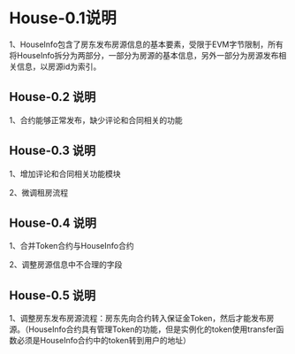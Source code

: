 # House-0.1说明

1、HouseInfo包含了房东发布房源信息的基本要素，受限于EVM字节限制，所有将HouseInfo拆分为两部分，一部分为房源的基本信息，另外一部分为房源发布相关信息，以房源id为索引。

## House-0.2 说明

1、合约能够正常发布，缺少评论和合同相关的功能

## House-0.3 说明

1、增加评论和合同相关功能模块

2、微调租房流程

## House-0.4 说明

1、合并Token合约与HouseInfo合约

2、调整房源信息中不合理的字段

## House-0.5 说明

1、调整房东发布房源流程：房东先向合约转入保证金Token，然后才能发布房源。（HouseInfo合约具有管理Token的功能，但是实例化的token使用transfer函数必须是HouseInfo合约中的token转到用户的地址）

